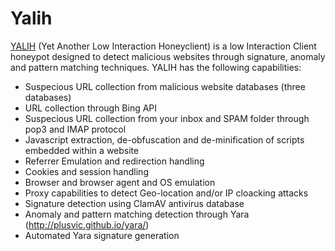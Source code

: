 # Yalih

[YALIH](https://github.com/Masood-M/yalih) (Yet Another Low Interaction Honeyclient) is a low Interaction Client 
honeypot designed to detect malicious websites through signature, anomaly and pattern matching techniques. YALIH 
has the following capabilities:

* Suspecious URL collection from malicious website databases (three databases)
* URL collection through Bing API
* Suspecious URL collection from your inbox and SPAM folder through pop3 and IMAP protocol
* Javascript extraction, de-obfuscation and de-minification of scripts embedded within a website
* Referrer Emulation and redirection handling
* Cookies and session handling
* Browser and browser agent and OS emulation
* Proxy capabilities to detect Geo-location and/or IP cloacking attacks
* Signature detection using ClamAV antivirus database
* Anomaly and pattern matching detection through Yara (http://plusvic.github.io/yara/)
* Automated Yara signature generation